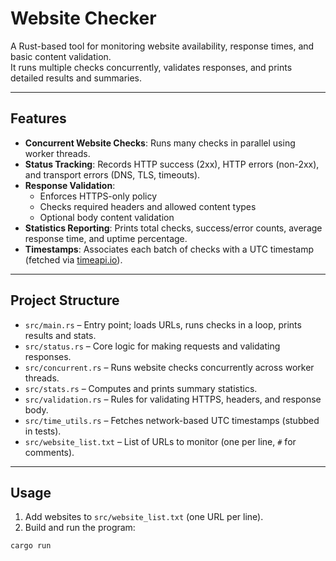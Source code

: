 # Website Checker

A Rust-based tool for monitoring website availability, response times, and basic content validation.  
It runs multiple checks concurrently, validates responses, and prints detailed results and summaries.

---

## Features
- **Concurrent Website Checks**: Runs many checks in parallel using worker threads.
- **Status Tracking**: Records HTTP success (2xx), HTTP errors (non-2xx), and transport errors (DNS, TLS, timeouts).
- **Response Validation**:
  - Enforces HTTPS-only policy
  - Checks required headers and allowed content types
  - Optional body content validation
- **Statistics Reporting**: Prints total checks, success/error counts, average response time, and uptime percentage.
- **Timestamps**: Associates each batch of checks with a UTC timestamp (fetched via [timeapi.io](https://timeapi.io)).

---

## Project Structure
- `src/main.rs` – Entry point; loads URLs, runs checks in a loop, prints results and stats.
- `src/status.rs` – Core logic for making requests and validating responses.
- `src/concurrent.rs` – Runs website checks concurrently across worker threads.
- `src/stats.rs` – Computes and prints summary statistics.
- `src/validation.rs` – Rules for validating HTTPS, headers, and response body.
- `src/time_utils.rs` – Fetches network-based UTC timestamps (stubbed in tests).
- `src/website_list.txt` – List of URLs to monitor (one per line, `#` for comments).

---

## Usage
1. Add websites to `src/website_list.txt` (one URL per line).
2. Build and run the program:

```bash
cargo run
